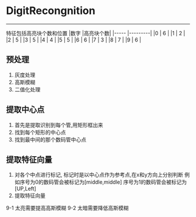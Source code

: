 # DigitRecongnition
---
特征包括高亮块个数和位置
|数字  |高亮块个数|
|----- |---------|
|0     |   6	|
|1     |   2	|
|2     |   5	|
|3     |   5	|
|4	   |   4	|
|5     |   5	|
|6     |   6	|
|7     |   3	|
|8     |   7	|
|9     |   6	|

## 预处理
1. 灰度处理
2. 高斯模糊
3. 二值化处理

## 提取中心点
1. 首先是提取识别到每个管,用矩形框出来
2. 找到每个矩形的中心点
3. 找到最中间的那个数码管中心点
## 提取特征向量
1. 对各个中点进行标记,
标记时是以中心点作为参考点,在x和y方向上分别判断
例如序号为0的数码管会被标记为[middle,middle]
序号为1的数码管会被标记为[UP,Left]
2. 提取特征向量

9-1 太亮需要提高高斯模糊
9-2 太暗需要降低高斯模糊
